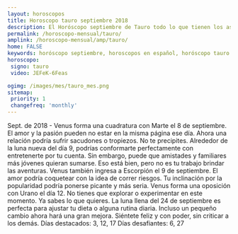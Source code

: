 ```yaml
---
layout: horoscopos
title: Horoscopo tauro septiembre 2018
description: El Horóscopo septiembre de Tauro todo lo que tienen los astros preparados para este mes, amor, trabajo, familia. Todo sobre astrologia, tarot, predicciones. Horoscopo gratis en español, predicciones y astrología.
permalink: /horoscopo-mensual/tauro/
amplink: /horoscopo-mensual/amp/tauro/
home: FALSE
keywords: horóscopo septiembre, horoscopos en español, horóscopo tauro septiembre , horóscopo esperanza gracia, horoscop, horóscopos gratis, horoscopo tauro, Tarot, Astrologia, Zodíaco, tauro, horoscopo gratis, horoscopo del mes 
horoscopo:
 signo: tauro
 video: JEFeK-6Feas

ogimg: /images/mes/tauro_mes.png
sitemap:
 priority: 1
 changefreq: 'monthly'
---
```



Sept. de 2018 - Venus forma una cuadratura con Marte el 8 de septiembre. El amor y la pasión pueden no estar en la misma página ese día. Ahora una relación podría sufrir sacudones o tropiezos. No te precipites. 
Alrededor de la luna nueva del día 9, podrías conformarte perfectamente con entretenerte por tu cuenta. Sin embargo, puede que amistades y familiares más jóvenes quieran sumarse. Eso está bien, pero no es tu trabajo brindar las aventuras. 
Venus también ingresa a Escorpión el 9 de septiembre. El amor podría coquetear con la idea de correr riesgos. Tu inclinación por la popularidad podría ponerse picante y más seria. 
Venus forma una oposición con Urano el día 12. No tienes que explorar o experimentar en este momento. Ya sabes lo que quieres. 
La luna llena del 24 de septiembre es perfecta para ajustar tu dieta o alguna rutina diaria. Incluso un pequeño cambio ahora hará una gran mejora. Siéntete feliz y con poder, sin criticar a los demás. 
Días destacados: 3, 12, 17
Días desafiantes: 6, 27